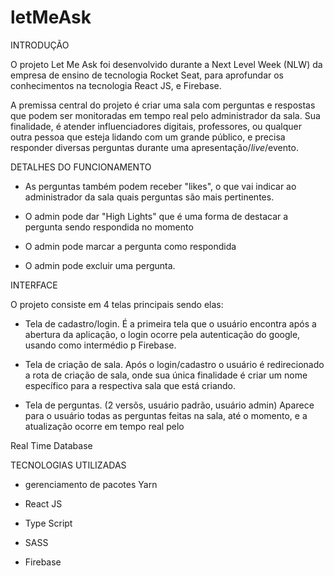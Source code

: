 # letMeAsk

 INTRODUÇÃO 

O projeto Let Me Ask foi desenvolvido durante a Next Level Week (NLW) da empresa de ensino de tecnologia Rocket Seat, para aprofundar os conhecimentos na tecnologia React JS,
e Firebase.

A premissa central do projeto é criar uma sala com perguntas e respostas que podem ser monitoradas em tempo real pelo administrador da sala. Sua finalidade, é atender
 influenciadores digitais, professores, ou qualquer outra pessoa que esteja lidando com um grande público, e precisa responder diversas perguntas durante uma 
 apresentação/_live_/evento.

 DETALHES DO FUNCIONAMENTO 

 * As perguntas também podem receber "likes", o que vai indicar ao administrador da sala quais perguntas são mais pertinentes.

 * O admin pode dar "High Lights" que é uma forma de destacar a pergunta sendo respondida no momento
 
 * O admin pode marcar a pergunta como respondida
 
 * O admin pode excluir uma pergunta.


 INTERFACE 

O projeto consiste em 4 telas principais sendo elas:

- Tela de cadastro/login. É a primeira tela que o usuário encontra após a abertura da aplicação, o login ocorre pela autenticação do google, usando como intermédio p Firebase.

- Tela de criação de sala. Após o login/cadastro o usuário é redirecionado a rota de criação de sala, onde sua única finalidade é criar um nome específico para a respectiva sala
que está criando.

- Tela de perguntas. (2 versõs, usuário padrão, usuário admin) Aparece para o usuário todas as perguntas feitas na sala, até o momento, e a atualização ocorre em tempo real pelo

Real Time Database




TECNOLOGIAS UTILIZADAS 

* gerenciamento de pacotes Yarn

* React JS

* Type Script

* SASS

* Firebase
